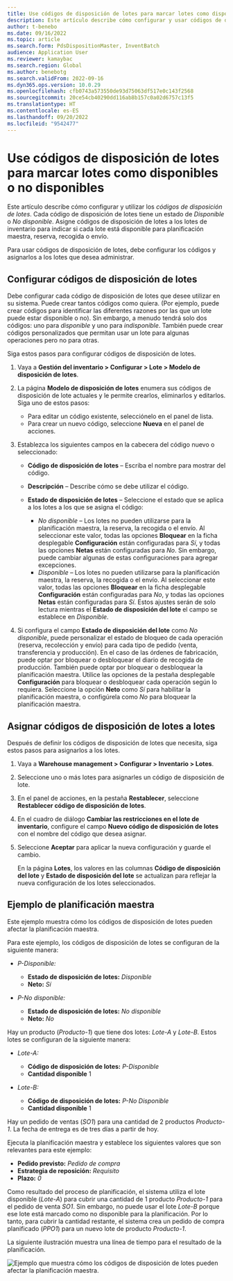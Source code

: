 ```yaml
---
title: Use códigos de disposición de lotes para marcar lotes como disponibles o no disponibles
description: Este artículo describe cómo configurar y usar códigos de disposición de lotes para marcar lotes como disponibles o no disponibles para su uso en planificación maestra, reserva, recogida o envío.
author: t-benebo
ms.date: 09/16/2022
ms.topic: article
ms.search.form: PdsDispositionMaster, InventBatch
audience: Application User
ms.reviewer: kamaybac
ms.search.region: Global
ms.author: benebotg
ms.search.validFrom: 2022-09-16
ms.dyn365.ops.version: 10.0.29
ms.openlocfilehash: cfb0743a573550de93d75063df517e0c143f2568
ms.sourcegitcommit: 20ce54cb40290dd116ab8b157c0a02d6757c13f5
ms.translationtype: HT
ms.contentlocale: es-ES
ms.lasthandoff: 09/20/2022
ms.locfileid: "9542477"
---
```

# <a name="use-batch-disposition-codes-to-mark-batches-as-available-or-unavailable"></a>Use códigos de disposición de lotes para marcar lotes como disponibles o no disponibles

Este artículo describe cómo configurar y utilizar los *códigos de disposición de lotes*. Cada código de disposición de lotes tiene un estado de *Disponible* o *No disponible*. Asigne códigos de disposición de lotes a los lotes de inventario para indicar si cada lote está disponible para planificación maestra, reserva, recogida o envío.

Para usar códigos de disposición de lotes, debe configurar los códigos y asignarlos a los lotes que desea administrar.

## <a name="set-up-batch-disposition-codes"></a>Configurar códigos de disposición de lotes

Debe configurar cada código de disposición de lotes que desee utilizar en su sistema. Puede crear tantos códigos como quiera. (Por ejemplo, puede crear códigos para identificar las diferentes razones por las que un lote puede estar disponible o no). Sin embargo, a menudo tendrá solo dos códigos: uno para *disponible* y uno para *indisponible*. También puede crear códigos personalizados que permitan usar un lote para algunas operaciones pero no para otras.

Siga estos pasos para configurar códigos de disposición de lotes.

1. Vaya a **Gestión del inventario \> Configurar \> Lote \> Modelo de disposición de lotes**.
1. La página **Modelo de disposición de lotes** enumera sus códigos de disposición de lote actuales y le permite crearlos, eliminarlos y editarlos. Siga uno de estos pasos:

    - Para editar un código existente, selecciónelo en el panel de lista.
    - Para crear un nuevo código, seleccione **Nueva** en el panel de acciones.

1. Establezca los siguientes campos en la cabecera del código nuevo o seleccionado:

    - **Código de disposición de lotes** – Escriba el nombre para mostrar del código.
    - **Descripción** – Describe cómo se debe utilizar el código.
    - **Estado de disposición de lotes** – Seleccione el estado que se aplica a los lotes a los que se asigna el código:

        - *No disponible* – Los lotes no pueden utilizarse para la planificación maestra, la reserva, la recogida o el envío. Al seleccionar este valor, todas las opciones **Bloquear** en la ficha desplegable **Configuración** están configuradas para *Sí*, y todas las opciones **Netas** están configuradas para *No*. Sin embargo, puede cambiar algunas de estas configuraciones para agregar excepciones.
        - *Disponible* – Los lotes no pueden utilizarse para la planificación maestra, la reserva, la recogida o el envío. Al seleccionar este valor, todas las opciones **Bloquear** en la ficha desplegable **Configuración** están configuradas para *No*, y todas las opciones **Netas** están configuradas para *Sí*. Estos ajustes serán de solo lectura mientras el **Estado de disposición del lote** el campo se establece en *Disponible*.

1. Si configura el campo **Estado de disposición del lote** como *No disponible*, puede personalizar el estado de bloqueo de cada operación (reserva, recolección y envío) para cada tipo de pedido (venta, transferencia y producción). En el caso de las órdenes de fabricación, puede optar por bloquear o desbloquear el diario de recogida de producción. También puede optar por bloquear o desbloquear la planificación maestra. Utilice las opciones de la pestaña desplegable **Configuración** para bloquear o desbloquear cada operación según lo requiera. Seleccione la opción **Neto** como *Sí* para habilitar la planificación maestra, o configúrela como *No* para bloquear la planificación maestra.

## <a name="assign-batch-disposition-codes-to-batches"></a>Asignar códigos de disposición de lotes a lotes

Después de definir los códigos de disposición de lotes que necesita, siga estos pasos para asignarlos a los lotes.

1. Vaya a **Warehouse management \> Configurar \> Inventario \> Lotes**.
1. Seleccione uno o más lotes para asignarles un código de disposición de lote.
1. En el panel de acciones, en la pestaña **Restablecer**, seleccione **Restablecer código de disposición de lotes**.
1. En el cuadro de diálogo **Cambiar las restricciones en el lote de inventario**, configure el campo **Nuevo código de disposición de lotes** con el nombre del código que desea asignar.
1. Seleccione **Aceptar** para aplicar la nueva configuración y guarde el cambio.

    En la página **Lotes**, los valores en las columnas **Código de disposición del lote** y **Estado de disposición del lote** se actualizan para reflejar la nueva configuración de los lotes seleccionados.

## <a name="master-planning-example"></a>Ejemplo de planificación maestra

Este ejemplo muestra cómo los códigos de disposición de lotes pueden afectar la planificación maestra.

Para este ejemplo, los códigos de disposición de lotes se configuran de la siguiente manera:

- *P-Disponible:*

    - **Estado de disposición de lotes:** *Disponible*
    - **Neto:** *Sí*

- *P-No disponible:*

    - **Estado de disposición de lotes:** *No disponible*
    - **Neto:** *No*

Hay un producto (*Producto-1*) que tiene dos lotes: *Lote-A* y *Lote-B*. Estos lotes se configuran de la siguiente manera:

- *Lote-A:*

    - **Código de disposición de lotes:** *P-Disponible*
    - **Cantidad disponible** 1

- *Lote-B:*

    - **Código de disposición de lotes:** *P-No Disponible*
    - **Cantidad disponible** 1

Hay un pedido de ventas (*SO1*) para una cantidad de 2 productos *Producto-1*. La fecha de entrega es de tres días a partir de hoy.

Ejecuta la planificación maestra y establece los siguientes valores que son relevantes para este ejemplo:

- **Pedido previsto:** *Pedido de compra*
- **Estrategia de reposición:** *Requisito*
- **Plazo:** *0*

Como resultado del proceso de planificación, el sistema utiliza el lote disponible (*Lote-A*) para cubrir una cantidad de 1 producto *Producto-1* para el pedido de venta *SO1*. Sin embargo, no puede usar el lote *Lote-B* porque ese lote está marcado como no disponible para la planificación. Por lo tanto, para cubrir la cantidad restante, el sistema crea un pedido de compra planificado (*PPO1*) para un nuevo lote de producto *Producto-1*.

La siguiente ilustración muestra una línea de tiempo para el resultado de la planificación.

![Ejemplo que muestra cómo los códigos de disposición de lotes pueden afectar la planificación maestra.](media/batch-codes-planning-example.png "Ejemplo que muestra cómo los códigos de disposición de lotes pueden afectar la planificación maestra.")
